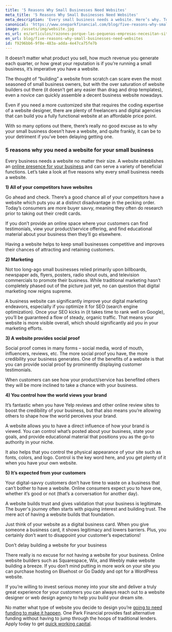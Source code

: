 ```yaml
---
title: '5 Reasons Why Small Businesses Need Websites'
meta_title: '5 Reasons Why Small Businesses Need Websites'
meta_description: 'Every small business needs a website. Here’s why. To pay for your website, try quick alternative funding with One Park Financial.'
canonical: 'https://www.oneparkfinancial.com/blog/five-reasons-why-small-businesses-need-websites'
image: /assets/img/website.jpg
es_url: es/articulos/razones-porque-las-pequenas-empresas-necesitan-sitios-web
en_url: blog/five-reasons-why-small-businesses-need-websites
id: f9296bb6-9f8e-483a-adda-4e47ca75fe7b
---
```

It doesn’t matter what product you sell, how much revenue you generate each quarter, or how great your reputation is if you’re running a small business, it’s imperative you have a website. 

The thought of “building” a website from scratch can scare even the most seasoned of small business owners, but with the over saturation of website builders out there (it doesn’t get any easier than drag and drop templates), even a novice can quickly assemble a decent business website nowadays. 

Even if you need a more customized site that requires the coding expertise of a website designer, there are plenty of freelancers and digital agencies that can build you a fully functional website at an affordable price point. 

With so many options out there, there’s really no good excuse as to why your small business doesn’t have a website, and quite frankly, it can be to your detriment if you’ve been delaying getting one. 

### 5 reasons why you need a website for your small business  

Every business needs a website no matter their size. A website establishes an [online presence for your business](https://www.oneparkfinancial.com/blog/marketing-mistakes-to-avoid) and can serve a variety of beneficial functions. Let’s take a look at five reasons why every small business needs a website. 

**1)	All of your competitors have websites**

Go ahead and check. There’s a good chance all of your competitors have a website which puts you at a distinct disadvantage in the pecking order. Today’s consumers are more buyer savvy, meaning they often do research prior to taking out their credit cards. 

If you don’t provide an online space where your customers can find testimonials, view your product/service offering, and find educational material about your business then they’ll go elsewhere. 

Having a website helps to keep small businesses competitive and improves their chances of attracting and retaining customers.  

**2)	Marketing**

Not too long-ago small businesses relied primarily upon billboards, newspaper ads, flyers, posters, radio shout outs, and television commercials to promote their business. While traditional marketing hasn’t completely phased out of the picture just yet, no can question that digital marketing now reigns supreme. 

A business website can significantly improve your digital marketing endeavors, especially if you optimize it for SEO (search engine optimization). Once your SEO kicks in (it takes time to rank well on Google), you’ll be guaranteed a flow of steady, organic traffic. That means your website is more visible overall, which should significantly aid you in your marketing efforts.

**3)	A website provides social proof**

Social proof comes in many forms – social media, word of mouth, influencers, reviews, etc. The more social proof you have, the more credibility your business generates. One of the benefits of a website is that you can provide social proof by prominently displaying customer testimonials. 

When customers can see how your product/service has benefited others they will be more inclined to take a chance with your business. 

**4)	You control how the world views your brand**

It’s fantastic when you have Yelp reviews and other online review sites to boost the credibility of your business, but that also means you’re allowing others to shape how the world perceives your brand. 

A website allows you to have a direct influence of how your brand is viewed. You can control what’s posted about your business, state your goals, and provide educational material that positions you as the go-to authority in your niche. 

It also helps that you control the physical appearance of your site such as fonts, colors, and logo. Control is the key word here, and you get plenty of it when you have your own website. 

**5)	It’s expected from your customers** 

Your digital-savvy customers don’t have time to waste on a business that can’t bother to have a website. Online consumers expect you to have one, whether it’s good or not (that’s a conversation for another day).

A website builds trust and gives validation that your business is legitimate. The buyer's journey often starts with piquing interest and building trust. The mere act of having a website builds that foundation.

Just think of your website as a digital business card. When you give someone a business card, it shows legitimacy and lowers barriers. Plus, you certainly don’t want to disappoint your customer’s expectations! 

Don’t delay building a website for your business 

There really is no excuse for not having a website for your business. Online website builders such as Squarespace, Wix, and Weebly make website building a breeze. If you don’t mind putting in more work on your site you can purchase hosting on Bluehost or Go Daddy and opt for a WordPress website. 

If you’re willing to invest serious money into your site and deliver a truly great experience for your customers you can always reach out to a website designer or web design agency to help you build your dream site. 

No matter what type of website you decide to design you’re [going to need funding to make it happen](https://www.oneparkfinancial.com/). One Park Financial provides fast alternative funding without having to jump through the hoops of traditional lenders. Apply today to get [quick working capital](https://www.oneparkfinancial.com/pre-qualification).